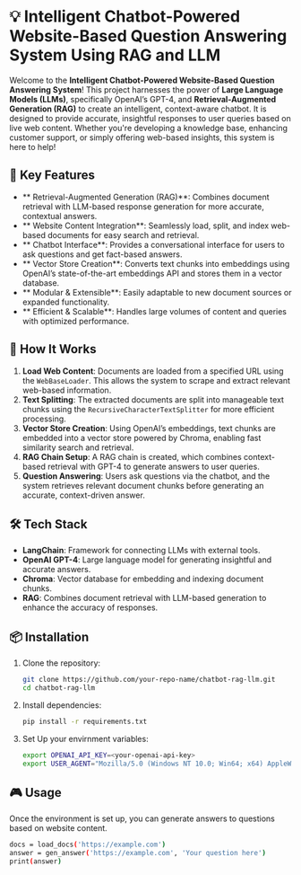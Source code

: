 # 💡 Intelligent Chatbot-Powered Website-Based Question Answering System Using RAG and LLM

Welcome to the **Intelligent Chatbot-Powered Website-Based Question Answering System**! This project harnesses the power of **Large Language Models (LLMs)**, specifically OpenAI’s GPT-4, and **Retrieval-Augmented Generation (RAG)** to create an intelligent, context-aware chatbot. It is designed to provide accurate, insightful responses to user queries based on live web content. Whether you're developing a knowledge base, enhancing customer support, or simply offering web-based insights, this system is here to help!

## 🌟 Key Features

- ** Retrieval-Augmented Generation (RAG)**: Combines document retrieval with LLM-based response generation for more accurate, contextual answers.
- ** Website Content Integration**: Seamlessly load, split, and index web-based documents for easy search and retrieval.
- ** Chatbot Interface**: Provides a conversational interface for users to ask questions and get fact-based answers.
- ** Vector Store Creation**: Converts text chunks into embeddings using OpenAI’s state-of-the-art embeddings API and stores them in a vector database.
- ** Modular & Extensible**: Easily adaptable to new document sources or expanded functionality.
- ** Efficient & Scalable**: Handles large volumes of content and queries with optimized performance.

## 🚀 How It Works

1. **Load Web Content**: Documents are loaded from a specified URL using the `WebBaseLoader`. This allows the system to scrape and extract relevant web-based information.
2. **Text Splitting**: The extracted documents are split into manageable text chunks using the `RecursiveCharacterTextSplitter` for more efficient processing.
3. **Vector Store Creation**: Using OpenAI’s embeddings, text chunks are embedded into a vector store powered by Chroma, enabling fast similarity search and retrieval.
4. **RAG Chain Setup**: A RAG chain is created, which combines context-based retrieval with GPT-4 to generate answers to user queries.
5. **Question Answering**: Users ask questions via the chatbot, and the system retrieves relevant document chunks before generating an accurate, context-driven answer.

## 🛠️ Tech Stack

- **LangChain**: Framework for connecting LLMs with external tools.
- **OpenAI GPT-4**: Large language model for generating insightful and accurate answers.
- **Chroma**: Vector database for embedding and indexing document chunks.
- **RAG**: Combines document retrieval with LLM-based generation to enhance the accuracy of responses.

## 📦 Installation

1. Clone the repository:

   ```bash
   git clone https://github.com/your-repo-name/chatbot-rag-llm.git
   cd chatbot-rag-llm

2. Install dependencies:

   ```bash
   pip install -r requirements.txt

3. Set Up your envirnment variables:
   ```bash
   export OPENAI_API_KEY=<your-openai-api-key>
   export USER_AGENT="Mozilla/5.0 (Windows NT 10.0; Win64; x64) AppleWebKit/537.36 (KHTML, like Gecko) Chrome/58.0.3029.110 Safari/537.3"


## 🎮 Usage

Once the environment is set up, you can generate answers to questions based on website content.
   ```bash
   docs = load_docs('https://example.com')
   answer = gen_answer('https://example.com', 'Your question here')
   print(answer)


